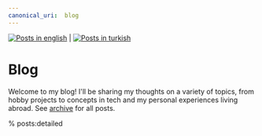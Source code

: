 ```yaml
---
canonical_uri:  blog
---
```



[![Posts in english](https://emoji.dutl.uk/png/32x32/🇬🇧.png)](blog) | [![Posts in turkish](https://emoji.dutl.uk/png/32x32/🇹🇷.png)](tr/blog)

# Blog

Welcome to my blog! I'll be sharing my thoughts on a variety of topics, from hobby projects to concepts in tech and my personal experiences living abroad. See [archive](archive) for all posts.

% posts:detailed
